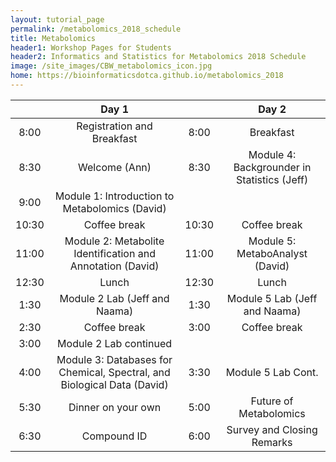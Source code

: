```yaml
---
layout: tutorial_page
permalink: /metabolomics_2018_schedule
title: Metabolomics
header1: Workshop Pages for Students
header2: Informatics and Statistics for Metabolomics 2018 Schedule
image: /site_images/CBW_metabolomics_icon.jpg
home: https://bioinformaticsdotca.github.io/metabolomics_2018
---
```


| | **Day 1** | | **Day 2** |  
| :---: | :---: | :---: | :---: |  
| 8:00 | Registration and Breakfast | 8:00 | Breakfast |  
| 8:30 | Welcome (Ann) | 8:30 | Module 4: Backgrounder in Statistics (Jeff) |  
| 9:00 | Module 1: Introduction to Metabolomics (David) | | |  
| 10:30 | Coffee break | 10:30 | Coffee break |  
| 11:00 | Module 2: Metabolite Identification and Annotation (David)  | 11:00 | Module 5: MetaboAnalyst (David) |  
| 12:30 | Lunch | 12:30 | Lunch |  
| 1:30 | Module 2 Lab (Jeff and Naama) | 1:30 | Module 5 Lab (Jeff and Naama) |  
| 2:30 | Coffee break | 3:00 | Coffee break |  
| 3:00 | Module 2 Lab continued | | |  
| 4:00 | Module 3: Databases for Chemical, Spectral, and Biological Data (David) | 3:30 | Module 5 Lab Cont. |  
| 5:30 | Dinner on your own | 5:00 | Future of Metabolomics |  
| 6:30 | Compound ID | 6:00 | Survey and Closing Remarks |       
